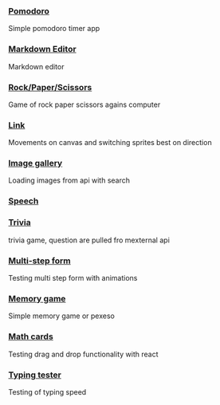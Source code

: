 
### [Pomodoro](https://matej-ch.github.io/react-small-projects/)

Simple pomodoro timer app

### [Markdown Editor](https://matej-ch.github.io/react-small-projects/#/editor)

Markdown editor

### [Rock/Paper/Scissors](https://matej-ch.github.io/react-small-projects/#/game)

Game of rock paper scissors agains computer

### [Link](https://matej-ch.github.io/react-small-projects/#/link)

Movements on canvas and switching sprites best on direction

### [Image gallery](https://matej-ch.github.io/react-small-projects/#/gallery)

Loading images from api with search

### [Speech](https://matej-ch.github.io/react-small-projects/#/speech)

### [Trivia](https://matej-ch.github.io/react-small-projects/#/trivia)

trivia game, question are pulled fro mexternal api

### [Multi-step form](https://matej-ch.github.io/react-small-projects/#/form/profile)

Testing multi step form with animations

### [Memory game](https://matej-ch.github.io/react-small-projects/#/memory)

Simple memory game or pexeso

### [Math cards](https://matej-ch.github.io/react-small-projects/#/math)

Testing drag and drop functionality with react

### [Typing tester](https://matej-ch.github.io/react-small-projects/#/typing)

Testing of typing speed